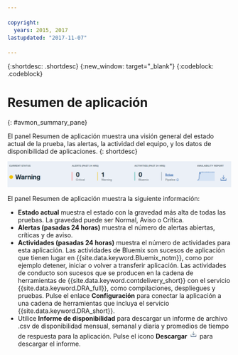 ```yaml
---

copyright:
  years: 2015, 2017
lastupdated: "2017-11-07"

---
```


{:shortdesc: .shortdesc}
{:new_window: target="_blank"}
{:codeblock: .codeblock}


# Resumen de aplicación
{: #avmon_summary_pane}

El panel Resumen de aplicación muestra una visión general del estado actual de la prueba, las alertas, la actividad del equipo, y los datos de disponibilidad de aplicaciones.
{: shortdesc}

![El panel Resumen de aplicación](images/avmon_test_summ2.png)

El panel Resumen de aplicación muestra la siguiente información:

- **Estado actual** muestra el estado con la gravedad más alta de todas las pruebas. La gravedad puede ser Normal, Aviso o Crítica.
- **Alertas (pasadas 24 horas)** muestra el número de alertas abiertas, críticas y de aviso.
- **Actividades (pasadas 24 horas)** muestra el número de actividades para esta aplicación. Las actividades de Bluemix son sucesos de aplicación que tienen lugar en {{site.data.keyword.Bluemix_notm}}, como por ejemplo detener, iniciar o volver a transferir aplicación. Las actividades de conducto son sucesos que se producen en la cadena de herramientas de {{site.data.keyword.contdelivery_short}} con el servicio {{site.data.keyword.DRA_full}}, como compilaciones, despliegues y pruebas. Pulse el enlace **Configuración** para conectar la aplicación a una cadena de herramientas que incluya el servicio {{site.data.keyword.DRA_short}}.
- Utilice **Informe de disponibilidad** para descargar un informe de archivo .csv de disponibilidad mensual, semanal y diaria y promedios de tiempo de respuesta para la aplicación. Pulse el icono **Descargar** ![icono Descargar](images/download_icn_white_smll.jpg) para descargar el informe.

